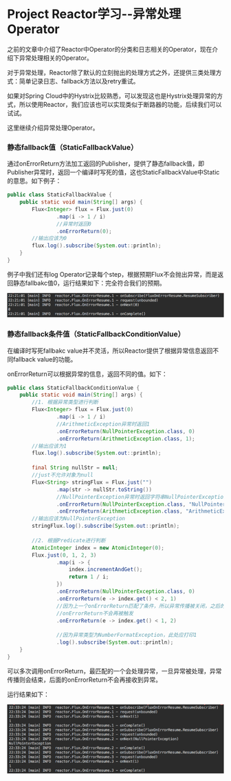 # Project Reactor学习--异常处理Operator

之前的文章中介绍了Reactor中Operator的分类和日志相关的Operator，现在介绍下异常处理相关的Operator。

对于异常处理，Reactor除了默认的立刻抛出的处理方式之外，还提供三类处理方式：简单记录日志、fallback方法以及retry重试。

如果对Spring Cloud中的Hystrix比较熟悉，可以发现这也是Hystrix处理异常的方式，所以使用Reactor，我们应该也可以实现类似于断路器的功能，后续我们可以试试。

这里继续介绍异常处理Operator。

### 静态fallback值（StaticFallbackValue）

通过onErrorReturn方法加工返回的Publisher，提供了静态fallback值，即Publisher异常时，返回一个编译时写死的值，这也StaticFallbackValue中Static的意思。如下例子：

```java
public class StaticFallbackValue {
    public static void main(String[] args) {
        Flux<Integer> flux = Flux.just(0)
                .map(i -> 1 / i)
                //异常时返回0
                .onErrorReturn(0);
        //输出应该为0
        flux.log().subscribe(System.out::println);
    }
}
```

例子中我们还有log Operator记录每个step，根据预期Flux不会抛出异常，而是返回静态fallbakc值0，运行结果如下：完全符合我们的预期。

![](/assets/StaticFallbackValue.png)

### 静态fallback条件值（StaticFallbackConditionValue）

 在编译时写死fallbakc value并不灵活，所以Reactor提供了根据异常信息返回不同fallback value的功能。

onErrorReturn可以根据异常的信息，返回不同的值。如下：

```java
public class StaticFallbackConditionValue {
    public static void main(String[] args) {
        //1. 根据异常类型进行判断
        Flux<Integer> flux = Flux.just(0)
                .map(i -> 1 / i)
                //ArithmeticException异常时返回1
                .onErrorReturn(NullPointerException.class, 0)
                .onErrorReturn(ArithmeticException.class, 1);
        //输出应该为1
        flux.log().subscribe(System.out::println);

        final String nullStr = null;
        //just不允许对象为null
        Flux<String> stringFlux = Flux.just("")
                .map(str -> nullStr.toString())
                //NullPointerException异常时返回字符串NullPointerException
                .onErrorReturn(NullPointerException.class, "NullPointerException")
                .onErrorReturn(ArithmeticException.class, "ArithmeticException");
        //输出应该为NullPointerException
        stringFlux.log().subscribe(System.out::println);

        //2. 根据Predicate进行判断
        AtomicInteger index = new AtomicInteger(0);
        Flux.just(0, 1, 2, 3)
                .map(i -> {
                    index.incrementAndGet();
                    return 1 / i;
                })
                .onErrorReturn(NullPointerException.class, 0)
                .onErrorReturn(e -> index.get() < 2, 1)
                //因为上一个onErrorReturn匹配了条件，所以异常传播被关闭，之后的
                //onErrorReturn不会再被触发
                .onErrorReturn(e -> index.get() < 1, 2)

                //因为异常类型为NumberFormatException，此处应打印1
                .log().subscribe(System.out::println);
    }
}
```

可以多次调用onErrorReturn，最匹配的一个会处理异常，一旦异常被处理，异常传播则会结束，后面的onErrorReturn不会再接收到异常。

运行结果如下：

![](/assets/StaticFallbackConditionValue.png)





